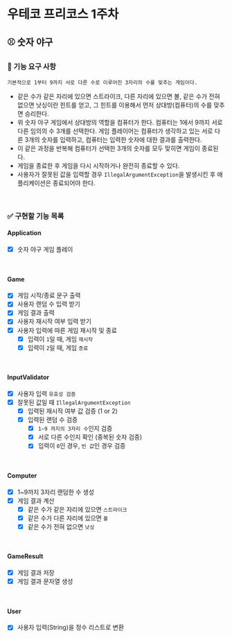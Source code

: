 # 우테코 프리코스 1주차

## ⚾️ 숫자 야구

### 🚀 기능 요구 사항

```
기본적으로 1부터 9까지 서로 다른 수로 이루어진 3자리의 수를 맞추는 게임이다.
```

- 같은 수가 같은 자리에 있으면 스트라이크, 다른 자리에 있으면 볼, 같은 수가 전혀 없으면 낫싱이란 힌트를 얻고, 그 힌트를 이용해서 먼저 상대방(컴퓨터)의 수를 맞추면 승리한다.
- 위 숫자 야구 게임에서 상대방의 역할을 컴퓨터가 한다. 컴퓨터는 1에서 9까지 서로 다른 임의의 수 3개를 선택한다. 게임 플레이어는 컴퓨터가 생각하고 있는 서로 다른 3개의 숫자를 입력하고, 컴퓨터는 입력한
  숫자에 대한
  결과를 출력한다.
- 이 같은 과정을 반복해 컴퓨터가 선택한 3개의 숫자를 모두 맞히면 게임이 종료된다.
- 게임을 종료한 후 게임을 다시 시작하거나 완전히 종료할 수 있다.
- 사용자가 잘못된 값을 입력할 경우 `IllegalArgumentException`을 발생시킨 후 애플리케이션은 종료되어야 한다.

<br>

### ✅ 구현할 기능 목록

#### Application

- [x] 숫자 야구 게임 플레이

<br>

#### Game

- [x] 게임 시작/종료 문구 출력
- [x] 사용자 랜덤 수 입력 받기
- [x] 게임 결과 출력
- [x] 사용자 재시작 여부 입력 받기
- [x] 사용자 입력에 따른 게임 재시작 및 종료
    - [x] 입력이 `1`일 때, 게임 `재시작`
    - [x] 입력이 `2`일 때, 게임 `종료`

<br>

#### InputValidator

- [x] 사용자 입력 `유효성 검증`
- [x] 잘못된 값일 때 `IllegalArgumentException`
    - [x] 입력된 재시작 여부 값 검증 (1 or 2)
    - [x] 입력된 랜덤 수 검증
        - [x] `1~9 까지의 3자리 수`인지 검증
        - [x] 서로 다른 수인지 확인 (중복된 숫자 검증)
        - [x] 입력이 `0`인 경우, `빈 값`인 경우 검증

<br>

#### Computer

- [x] 1~9까지 3자리 랜덤한 수 생성
- [x] 게임 결과 계산
    - [x] 같은 수가 같은 자리에 있으면 `스트라이크`
    - [x] 같은 수가 다른 자리에 있으면 `볼`
    - [x] 같은 수가 전혀 없으면 `낫싱`

<br>

#### GameResult

- [x] 게임 결과 저장
- [x] 게임 결과 문자열 생성

<br>

#### User

- [x] 사용자 입력(String)을 정수 리스트로 변환




